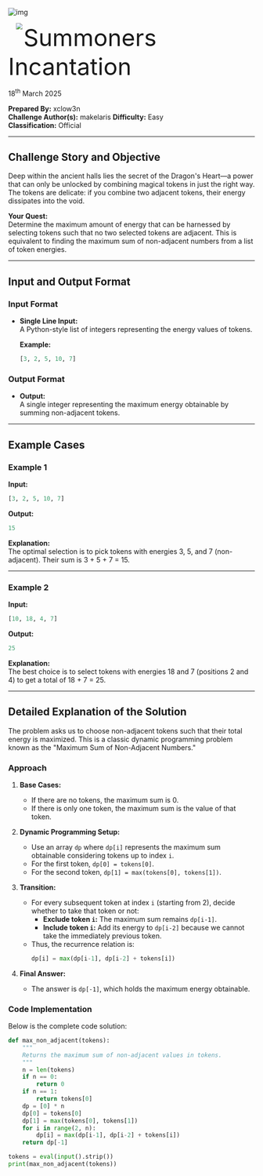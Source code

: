 ![img](https://github.com/hackthebox/writeup-templates/raw/master/challenge/assets/images/banner.png)

<img src="https://github.com/hackthebox/writeup-templates/raw/master/challenge/assets/images/htb.png" style="margin-left: 20px; zoom: 80%;" align=left />  <font size='20'>Summoners Incantation</font>

18<sup>th</sup> March 2025

**Prepared By:** xclow3n  
**Challenge Author(s):** makelaris
**Difficulty:** Easy  
**Classification:** Official

---

## Challenge Story and Objective

Deep within the ancient halls lies the secret of the Dragon's Heart—a power that can only be unlocked by combining magical tokens in just the right way. The tokens are delicate: if you combine two adjacent tokens, their energy dissipates into the void.

**Your Quest:**  
Determine the maximum amount of energy that can be harnessed by selecting tokens such that no two selected tokens are adjacent. This is equivalent to finding the maximum sum of non-adjacent numbers from a list of token energies.

---

## Input and Output Format

### Input Format

- **Single Line Input:**  
  A Python-style list of integers representing the energy values of tokens.
  
  **Example:**  
  ```python
  [3, 2, 5, 10, 7]
  ```

### Output Format

- **Output:**  
  A single integer representing the maximum energy obtainable by summing non-adjacent tokens.

---

## Example Cases

### Example 1

**Input:**

```python
[3, 2, 5, 10, 7]
```

**Output:**

```python
15
```

**Explanation:**  
The optimal selection is to pick tokens with energies 3, 5, and 7 (non-adjacent). Their sum is 3 + 5 + 7 = 15.

---

### Example 2

**Input:**

```python
[10, 18, 4, 7]
```

**Output:**

```python
25
```

**Explanation:**  
The best choice is to select tokens with energies 18 and 7 (positions 2 and 4) to get a total of 18 + 7 = 25.

---

## Detailed Explanation of the Solution

The problem asks us to choose non-adjacent tokens such that their total energy is maximized. This is a classic dynamic programming problem known as the "Maximum Sum of Non-Adjacent Numbers."

### Approach

1. **Base Cases:**
   - If there are no tokens, the maximum sum is 0.
   - If there is only one token, the maximum sum is the value of that token.

2. **Dynamic Programming Setup:**
   - Use an array `dp` where `dp[i]` represents the maximum sum obtainable considering tokens up to index `i`.
   - For the first token, `dp[0] = tokens[0]`.
   - For the second token, `dp[1] = max(tokens[0], tokens[1])`.

3. **Transition:**
   - For every subsequent token at index `i` (starting from 2), decide whether to take that token or not:
     - **Exclude token `i`:** The maximum sum remains `dp[i-1]`.
     - **Include token `i`:** Add its energy to `dp[i-2]` because we cannot take the immediately previous token.
   - Thus, the recurrence relation is:
     ```python
     dp[i] = max(dp[i-1], dp[i-2] + tokens[i])
     ```

4. **Final Answer:**
   - The answer is `dp[-1]`, which holds the maximum energy obtainable.

### Code Implementation

Below is the complete code solution:

```python
def max_non_adjacent(tokens):
    """
    Returns the maximum sum of non-adjacent values in tokens.
    """
    n = len(tokens)
    if n == 0:
        return 0
    if n == 1:
        return tokens[0]
    dp = [0] * n
    dp[0] = tokens[0]
    dp[1] = max(tokens[0], tokens[1])
    for i in range(2, n):
        dp[i] = max(dp[i-1], dp[i-2] + tokens[i])
    return dp[-1]

tokens = eval(input().strip())
print(max_non_adjacent(tokens))
```
